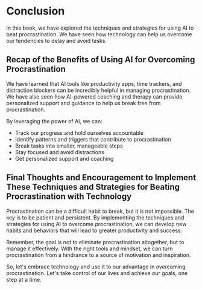 Conclusion
==========

In this book, we have explored the techniques and strategies for using AI to beat procrastination. We have seen how technology can help us overcome our tendencies to delay and avoid tasks.

Recap of the Benefits of Using AI for Overcoming Procrastination
----------------------------------------------------------------

We have learned that AI tools like productivity apps, time trackers, and distraction blockers can be incredibly helpful in managing procrastination. We have also seen how AI-powered coaching and therapy can provide personalized support and guidance to help us break free from procrastination.

By leveraging the power of AI, we can:

* Track our progress and hold ourselves accountable
* Identify patterns and triggers that contribute to procrastination
* Break tasks into smaller, manageable steps
* Stay focused and avoid distractions
* Get personalized support and coaching

Final Thoughts and Encouragement to Implement These Techniques and Strategies for Beating Procrastination with Technology
-------------------------------------------------------------------------------------------------------------------------

Procrastination can be a difficult habit to break, but it is not impossible. The key is to be patient and persistent. By implementing the techniques and strategies for using AI to overcome procrastination, we can develop new habits and behaviors that will lead to greater productivity and success.

Remember, the goal is not to eliminate procrastination altogether, but to manage it effectively. With the right tools and mindset, we can turn procrastination from a hindrance to a source of motivation and inspiration.

So, let's embrace technology and use it to our advantage in overcoming procrastination. Let's take control of our lives and achieve our goals, one step at a time.


